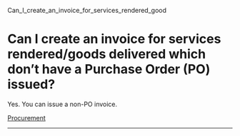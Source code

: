 Can_I_create_an_invoice_for_services_rendered_good



Can I create an invoice for services rendered/goods delivered which don’t have a Purchase Order (PO) issued?
============================================================================================================

Yes. You can issue a non-PO invoice.

[Procurement](https://www.sutd.edu.sg/tag/procurement/)

---

